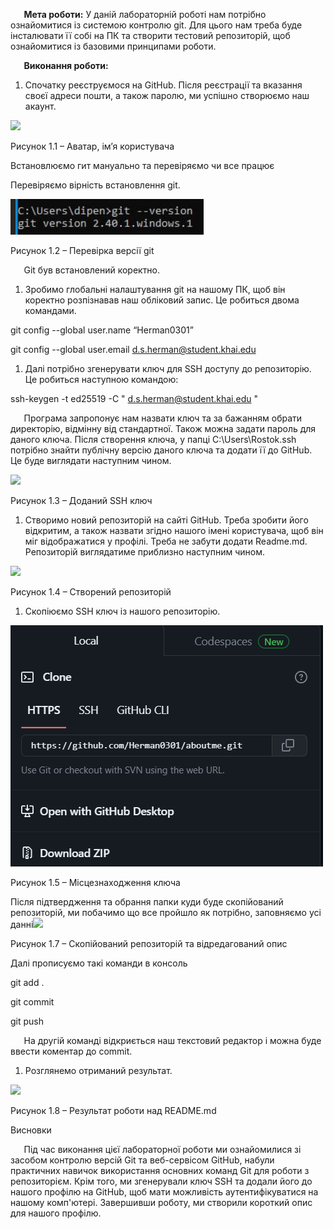 ﻿
`	`**Мета роботи:** У даній лабораторній роботі нам потрібно ознайомитися із системою контролю git. Для цього нам треба буде інсталювати її собі на ПК та створити тестовий репозиторій, щоб ознайомитися із базовими принципами роботи.

`	`**Виконання роботи:**  

1. Спочатку реєструємося на GitHub. Після реєстрації та вказання своєї адреси пошти, а також паролю, ми успішно створюємо наш акаунт.

![](Aspose.Words.0e47bdd9-3ac6-49b7-9f2d-fcc9b4f1e1ee.001.png) 

Рисунок 1.1 – Аватар, ім’я користувача 

Встановлюємо гит мануально та перевіряємо чи все працює




Перевіряємо вірність встановлення git.

![](Aspose.Words.0e47bdd9-3ac6-49b7-9f2d-fcc9b4f1e1ee.002.png)

Рисунок 1.2 – Перевірка версії git

`	`Git був встановлений коректно.

1. Зробимо глобальні налаштування git на нашому ПК, щоб він коректно розпізнавав наш обліковий запис. Це робиться двома командами.

git config --global user.name “Herman0301”

git config --global user.email d.s.herman@student.khai.edu

1. Далі потрібно згенерувати ключ для SSH доступу до репозиторію. Це робиться наступною командою:

ssh-keygen -t ed25519 -C " d.s.herman@student.khai.edu "

`	`Програма запропонує нам назвати ключ та за бажанням обрати директорію, відмінну від стандартної. Також можна задати пароль для даного ключа. Після створення ключа, у папці C:\Users\Rostok\.ssh потрібно знайти публічну версію даного ключа та додати її до GitHub. Це буде виглядати наступним чином.

![](Aspose.Words.0e47bdd9-3ac6-49b7-9f2d-fcc9b4f1e1ee.003.png)

Рисунок 1.3 – Доданий SSH ключ

1. Створимо новий репозиторій на сайті GitHub. Треба зробити його відкритим, а також назвати згідно нашого імені користувача, щоб він міг відображатися у профілі. Треба не забути додати Readme.md. Репозиторій виглядатиме приблизно наступним чином.

![](Aspose.Words.0e47bdd9-3ac6-49b7-9f2d-fcc9b4f1e1ee.004.png)

Рисунок 1.4 – Створений репозиторій

1. Скопіюємо SSH ключ із нашого репозиторію.

![](Aspose.Words.0e47bdd9-3ac6-49b7-9f2d-fcc9b4f1e1ee.005.png)

Рисунок 1.5 – Місцезнаходження ключа

Після підтвердження та обрання папки куди буде скопійований репозиторій, ми побачимо що все пройшло як потрібно, заповняємо усі данні![](Aspose.Words.0e47bdd9-3ac6-49b7-9f2d-fcc9b4f1e1ee.006.png)

Рисунок 1.7 – Скопійований репозиторій та відредагований опис

Далі прописуємо такі команди в консоль

git add .

git commit 

git push

`	`На другій команді відкриється наш текстовий редактор і можна буде ввести коментар до commit.

1. Розглянемо отриманий результат.

![](Aspose.Words.0e47bdd9-3ac6-49b7-9f2d-fcc9b4f1e1ee.007.png)

Рисунок 1.8 – Результат роботи над README.md


Висновки

`	`Під час виконання цієї лабораторної роботи ми ознайомилися зі засобом контролю версій Git та веб-сервісом GitHub, набули практичних навичок використання основних команд Git для роботи з репозиторієм. Крім того, ми згенерували ключ SSH та додали його до нашого профілю на GitHub, щоб мати можливість аутентифікуватися на нашому комп'ютері. Завершивши роботу, ми створили короткий опис для нашого профілю.
